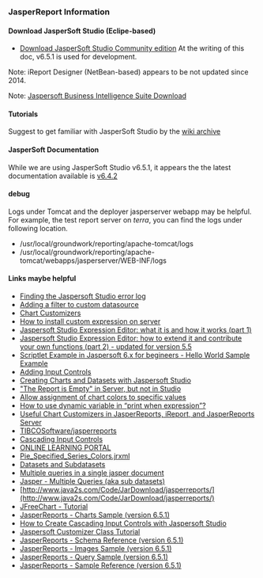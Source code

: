 ### JasperReport Information

#### Download JasperSoft Studio (Eclipe-based)
- [Download JasperSoft Studio Community edition](https://community.jaspersoft.com/project/jaspersoft-studio)  At the writing of this doc, v6.5.1 is used for development.

Note: iReport Designer (NetBean-based) appears to be not updated since 2014.

Note: [Jaspersoft Business Intelligence Suite Download](https://community.jaspersoft.com/community-download)

#### Tutorials
Suggest to get familiar with JasperSoft Studio by the [wiki archive](https://community.jaspersoft.com/wiki/jaspersoft-studio-tutorials-archive)

#### JasperSoft Documentation
While we are using JasperSoft Studio v6.5.1, it appears the the latest documentation available is [v6.4.2](https://community.jaspersoft.com/documentation/tibco-jaspersoft-studio-user-guide?version=46991)

#### debug
Logs under Tomcat and the deployer jasperserver webapp may be helpful.  For example, the test report server on <i>terra</i>, you can find the logs under following location.
- /usr/local/groundwork/reporting/apache-tomcat/logs
- /usr/local/groundwork/reporting/apache-tomcat/webapps/jasperserver/WEB-INF/logs

#### Links maybe helpful
- [Finding the Jaspersoft Studio error log](https://community.jaspersoft.com/wiki/finding-jaspersoft-studio-error-log)  
- [Adding a filter to custom datasource](https://community.jaspersoft.com/wiki/adding-filter-custom-datasource)  
- [Chart Customizers](https://community.jaspersoft.com/documentation/tibco-jaspersoft-studio-user-guide/v640/chart-customizers)  
- [How to install custom expression on server](https://community.jaspersoft.com/questions/1080621/how-install-custom-expression-server)  
- [Jaspersoft Studio Expression Editor: what it is and how it works (part 1)](https://community.jaspersoft.com/wiki/jaspersoft-studio-expression-editor-what-it-and-how-it-works-part-1)  
- [Jaspersoft Studio Expression Editor: how to extend it and contribute your own functions (part 2) - updated for version 5.5](https://community.jaspersoft.com/wiki/jaspersoft-studio-expression-editor-how-extend-it-and-contribute-your-own-functions-part-2-0)  
- [Scriptlet Example in Jaspersoft 6.x for begineers - Hello World Sample Example](https://community.jaspersoft.com/blog/scriptlet-example-jaspersoft-6x-begineers-hello-world-sample-example)  
- [Adding Input Controls](https://community.jaspersoft.com/documentation/jasperreports-server-user-guide/adding-input-controls)  
- [Creating Charts and Datasets with Jaspersoft Studio](https://community.jaspersoft.com/wiki/creating-charts-and-datasets-jaspersoft-studio)  
- ["The Report is Empty" in Server, but not in Studio](https://community.jaspersoft.com/questions/914736/report-empty-server-not-studio)  
- [Allow assignment of chart colors to specific values](https://community.jaspersoft.com/jasperreports-library/issues/2738-0)  
- [How to use dynamic variable in “print when expression”?
](https://stackoverflow.com/questions/19107102/how-to-use-dynamic-variable-in-print-when-expression/19121237)  
- [Useful Chart Customizers in JasperReports, iReport, and JasperReports Server](https://mdahlman.wordpress.com/2011/04/17/chart-customizers-2/)  
- [TIBCOSoftware/jasperreports](https://github.com/TIBCOSoftware/jasperreports/tree/master/jasperreports)  
- [Cascading Input Controls](https://community.jaspersoft.com/wiki/cascading-input-controls)  
- [ONLINE LEARNING PORTAL](https://www.jaspersoft.com/bi-training-center)  
- [
Pie_Specified_Series_Colors.jrxml](https://drive.google.com/file/d/0B9apCz8LCsSnZWYwMWMxMmQtM2ZjZi00YjEzLWE4NDktN2Y1NzkzNTEyZjhm/view?layout=list&ddrp=1&sort=name&num=50)  
- [Datasets and Subdatasets](https://community.jaspersoft.com/documentation/tibco-jaspersoft-studio-user-guide/v640/datasets-and-subdatasets)  
- [Multiple queries in a single jasper document
](https://stackoverflow.com/questions/7482412/multiple-queries-in-a-single-jasper-document)  
- [Jasper - Multiple Queries (aka sub datasets)](http://www.adp-gmbh.ch/misc/tools/jasper/multiple_queries.html)  
- [http://www.java2s.com/Code/JarDownload/jasperreports/](http://www.java2s.com/Code/JarDownload/jasperreports/)  
- [JFreeChart - Tutorial](http://www.vogella.com/tutorials/JFreeChart/article.html)  
- [JasperReports - Charts Sample (version 6.5.1)](http://jasperreports.sourceforge.net/sample.reference/charts/index.html#chartcustomizers)  
- [How to Create Cascading Input Controls with Jaspersoft Studio](https://www.youtube.com/watch?v=uTx5QEBSTfQ&index=35&list=PL5NudtWaQ9l4LEzDAU-DdBQAp21lLH00r&t=0s)  
- [Jaspersoft Customizer Class Tutorial](https://www.youtube.com/watch?v=upMAaHNjsF0)  
- [JasperReports - Schema Reference (version 6.5.1)](http://jasperreports.sourceforge.net/schema.reference.html)  
- [JasperReports - Images Sample (version 6.5.1)](http://jasperreports.sourceforge.net/sample.reference/images/index.html)  
- [JasperReports - Query Sample (version 6.5.1)](http://jasperreports.sourceforge.net/sample.reference/query/)  
- [JasperReports - Sample Reference (version 6.5.1)](http://jasperreports.sourceforge.net/sample.reference.html)     
